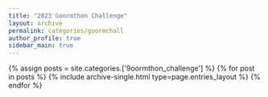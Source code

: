 ```yaml
---
title: "2023 Goormthon Challenge"
layout: archive
permalink: categories/goormchall
author_profile: true
sidebar_main: true
---
```


{% assign posts = site.categories.['9oormthon_challenge'] %}
{% for post in posts %} {% include archive-single.html type=page.entries_layout %} {% endfor %}
